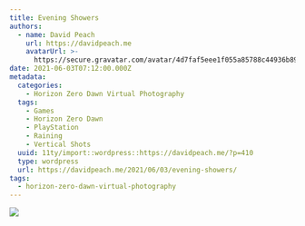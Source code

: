 ```yaml
---
title: Evening Showers
authors:
  - name: David Peach
    url: https://davidpeach.me
    avatarUrl: >-
      https://secure.gravatar.com/avatar/4d7faf5eee1f055a85788c44936b8995eaab6dfb004e7854ec747ccb272e91ee?s=96&d=mm&r=g
date: 2021-06-03T07:12:00.000Z
metadata:
  categories:
    - Horizon Zero Dawn Virtual Photography
  tags:
    - Games
    - Horizon Zero Dawn
    - PlayStation
    - Raining
    - Vertical Shots
  uuid: 11ty/import::wordpress::https://davidpeach.me/?p=410
  type: wordpress
  url: https://davidpeach.me/2021/06/03/evening-showers/
tags:
  - horizon-zero-dawn-virtual-photography
---
```

[![](/assets/Horizon-Zero-Dawn™_-Complete-E-Eo2bi3AWob6f.jpg)](/assets/Horizon-Zero-Dawn™_-Complete-E-Eo2bi3AWob6f.jpg)